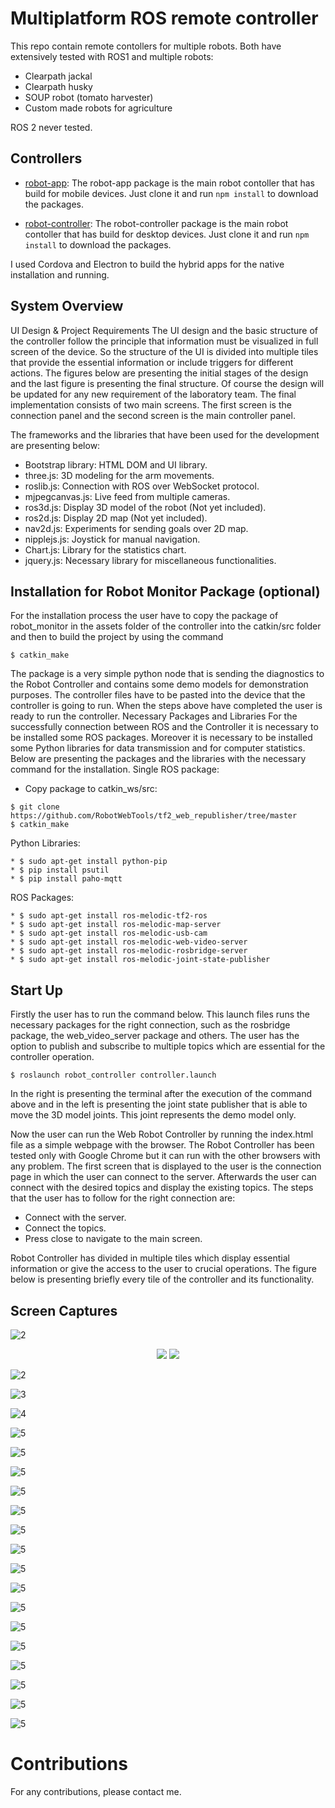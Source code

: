 # Multiplatform ROS remote controller

This repo contain remote contollers for multiple robots. Both have extensively tested with ROS1 and multiple robots:

* Clearpath jackal
* Clearpath husky
* SOUP robot (tomato harvester)
* Custom made robots for agriculture

ROS 2 never tested.

## Controllers

* [robot-app](https://github.com/georgealexakis/multiplatform_ros_remote_controller/tree/main/robot-app): The robot-app package is the main robot contoller that has build for mobile devices. Just clone it and run  `npm install` to download the packages.

* [robot-controller](https://github.com/georgealexakis/multiplatform_ros_remote_controller/tree/main/robot-controller): The robot-controller package is the main robot contoller that has build for desktop devices. Just clone it and run  `npm install` to download the packages.

I used Cordova and Electron to build the hybrid apps for the native installation and running.

## System Overview

UI Design & Project Requirements 
The UI design and the basic structure of the controller follow the principle that information must be 
visualized in full screen of the device. So the structure of the UI is divided into multiple tiles that provide 
the essential information or include triggers for different actions. The figures below are presenting the 
initial stages of the design and the last figure is presenting the final structure. Of course the design will 
be updated for any new requirement of the laboratory team. The final implementation consists of two 
main screens. The first screen is the connection panel and the second screen is the main controller 
panel.

The frameworks and the libraries that have been used for the development are presenting below: 
* Bootstrap library: HTML DOM and UI library. 
* three.js: 3D modeling for the arm movements. 
* roslib.js: Connection with ROS over WebSocket protocol. 
* mjpegcanvas.js: Live feed from multiple cameras. 
* ros3d.js: Display 3D model of the robot (Not yet included). 
* ros2d.js: Display 2D map (Not yet included). 
* nav2d.js: Experiments for sending goals over 2D map. 
* nipplejs.js: Joystick for manual navigation. 
* Chart.js: Library for the statistics chart. 
* jquery.js: Necessary library for miscellaneous functionalities.

## Installation for Robot Monitor Package (optional)

For the installation process the user have to copy the package of robot_monitor in the assets folder of 
the controller into the catkin/src folder and then to build the project by using the command 

`$ catkin_make`

The package is a very simple python node that is sending the diagnostics to the Robot Controller and 
contains some demo models for demonstration purposes. The controller files have to be pasted into the 
device that the controller is going to run. When the steps above have completed the user is ready to run 
the controller. 
Necessary Packages and Libraries 
For the successfully connection between ROS and the Controller it is necessary to be installed some ROS 
packages. Moreover it is necessary to be installed some Python libraries for data transmission and for 
computer statistics. Below are presenting the packages and the libraries with the necessary command 
for the installation. 
Single ROS package: 

* Copy package to catkin_ws/src: 
```
$ git clone https://github.com/RobotWebTools/tf2_web_republisher/tree/master
$ catkin_make
```

Python Libraries: 
```
* $ sudo apt-get install python-pip 
* $ pip install psutil 
* $ pip install paho-mqtt 
```

ROS Packages:
```
* $ sudo apt-get install ros-melodic-tf2-ros 
* $ sudo apt-get install ros-melodic-map-server 
* $ sudo apt-get install ros-melodic-usb-cam 
* $ sudo apt-get install ros-melodic-web-video-server 
* $ sudo apt-get install ros-melodic-rosbridge-server 
* $ sudo apt-get install ros-melodic-joint-state-publisher 
```

## Start Up 

Firstly the user has to run the command below. This launch files runs the necessary packages for the 
right connection, such as the rosbridge package, the web_video_server package and others. The user 
has the option to publish and subscribe to multiple topics which are essential for the controller 
operation.

`$ roslaunch robot_controller controller.launch`

In the right is presenting the terminal after the execution of the command above and in the left is 
presenting the joint state publisher that is able to move the 3D model joints. This joint represents the 
demo model only.

Now the user can run the Web Robot Controller by running the index.html file as a simple webpage with 
the browser. The Robot Controller has been tested only with Google Chrome but it can run with the 
other browsers with any problem. The first screen that is displayed to the user is the connection page in 
which the user can connect to the server. Afterwards the user can connect with the desired topics and 
display the existing topics. The steps that the user has to follow for the right connection are: 
* Connect with the server. 
* Connect the topics. 
* Press close to navigate to the main screen.

Robot Controller has divided in multiple tiles which display essential information or give the access to 
the user to crucial operations. The figure below is presenting briefly every tile of the controller and its 
functionality.

## Screen Captures

![2](screen-captures/controller/1.png)

<p align="center">
  <img src="screen-captures/controller/2.png">

  <img src="screen-captures/controller/2.png">
</p>



![2](screen-captures/controller/2.png)

![3](screen-captures/controller/3.png)

![4](screen-captures/controller/4.png)

![5](screen-captures/controller/5.png)

![5](screen-captures/controller/6.png)

![5](screen-captures/controller/7.png)

![5](screen-captures/controller/8.png)

![5](screen-captures/controller/9.png)

![5](screen-captures/controller/10.png)

![5](screen-captures/controller/11.png)

![5](screen-captures/controller/12.png)

![5](screen-captures/controller/13.png)

![5](screen-captures/controller/14.png)

![5](screen-captures/controller/15.png)

![5](screen-captures/controller/16.png)

![5](screen-captures/controller/17.png)

![5](screen-captures/controller/18.png)

![5](screen-captures/controller/19.png)

![5](screen-captures/controller/20.png)

# Contributions

For any contributions, please contact me.